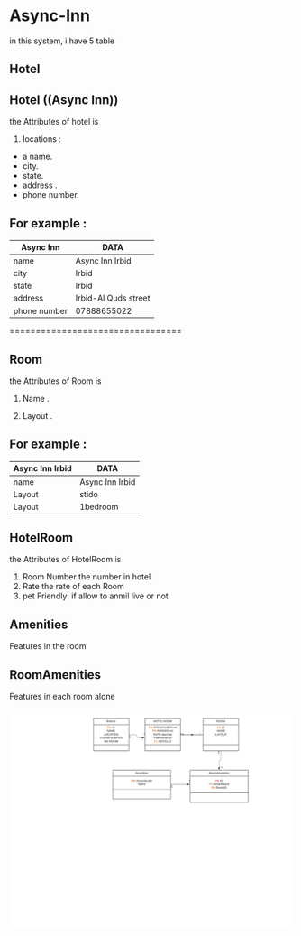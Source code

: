 # Async-Inn
in this system, i have 5 table 
## Hotel

## Hotel  ((Async Inn))
the Attributes of hotel is
1. locations :
 - a name.
  - city.
  - state.
  - address .
  - phone number.

## For example : 

| Async Inn     | DATA |
| ----------- | ----------- |
| name      | Async Inn Irbid       |
| city   | Irbid     |
| state      | Irbid       |
| address   | Irbid-Al Quds street        |
| phone number      | 07888655022       |

=================================

## Room
the Attributes of Room is
1.  Name . 
  
2. Layout .


## For example : 

| Async Inn Irbid     | DATA |
| ----------- | ----------- |
| name      | Async Inn Irbid       |
| Layout   | stido     |
| Layout   | 1bedroom     |


## HotelRoom
the Attributes of HotelRoom is
1. Room Number the number in hotel
3. Rate the rate of each Room
4. pet Friendly: if allow to anmil live or not

## Amenities
Features in the room
## RoomAmenities
Features in each room alone

![](/img/120.png)